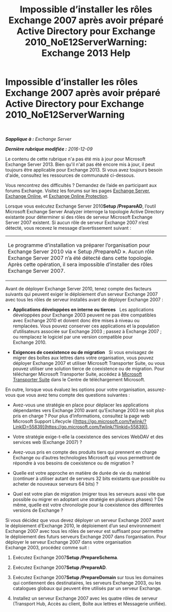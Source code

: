 ﻿---
title: 'Impossible d’installer les rôles Exchange 2007 après avoir préparé Active Directory pour Exchange 2010_NoE12ServerWarning: Exchange 2013 Help'
TOCTitle: Impossible d’installer les rôles Exchange 2007 après avoir préparé Active Directory pour Exchange 2010_NoE12ServerWarning
ms:assetid: 4e579f69-0de9-421c-ba31-4e63a25e6a45
ms:mtpsurl: https://technet.microsoft.com/fr-fr/library/ms.exch.setupreadiness.noe12serverwarning(v=EXCHG.150)
ms:contentKeyID: 50478157
ms.date: 04/24/2018
mtps_version: v=EXCHG.150
ms.translationtype: HT
---

# Impossible d’installer les rôles Exchange 2007 après avoir préparé Active Directory pour Exchange 2010\_NoE12ServerWarning

 

_**Sapplique à :** Exchange Server_

_**Dernière rubrique modifiée :** 2016-12-09_

Le contenu de cette rubrique n'a pas été mis à jour pour Microsoft Exchange Server 2013. Bien qu'il n'ait pas été encore mis à jour, il peut toujours être applicable pour Exchange 2013. Si vous avez toujours besoin d'aide, consultez les ressources de communauté ci-dessous.

Vous rencontrez des difficultés ? Demandez de l’aide en participant aux forums Exchange. Visitez les forums sur les pages [Exchange Server](https://go.microsoft.com/fwlink/p/?linkid=60612), [Exchange Online](https://go.microsoft.com/fwlink/p/?linkid=267542), et [Exchange Online Protection](https://go.microsoft.com/fwlink/p/?linkid=285351).

Lorsque vous exécutez Exchange Server 2010**Setup /PrepareAD**, l’outil Microsoft Exchange Server Analyzer interroge la topologie Active Directory existante pour déterminer si des rôles de serveur Microsoft Exchange Server 2007 existent. Si aucun rôle de serveur Exchange 2007 n’est détecté, vous recevez le message d’avertissement suivant :


<table>
<colgroup>
<col style="width: 100%" />
</colgroup>
<tbody>
<tr class="odd">
<td><p>Le programme d’installation va préparer l’organisation pour Exchange Server 2010 via « Setup /PrepareAD ». Aucun rôle Exchange Server 2007 n’a été détecté dans cette topologie. Après cette opération, il sera impossible d’installer des rôles Exchange Server 2007.</p></td>
</tr>
</tbody>
</table>


Avant de déployer Exchange Server 2010, tenez compte des facteurs suivants qui peuvent exiger le déploiement d’un serveur Exchange 2007 avec tous les rôles de serveur installés avant de déployer Exchange 2007 :

  - **Applications développées en interne ou tierces**   Les applications développées pour Exchange 2003 peuvent ne pas être compatibles avec Exchange 2010 et doivent donc être mises à niveau ou remplacées. Vous pouvez conserver ces applications et la population d’utilisateurs associée sur Exchange 2003 ; passez à Exchange 2007 ; ou remplacez le logiciel par une version compatible pour Exchange 2010.

  - **Exigences de coexistence ou de migration**   Si vous envisagez de migrer des boîtes aux lettres dans votre organisation, vous pouvez déployer Exchange 2007 et utiliser Microsoft Transporter Suite, ou vous pouvez utiliser une solution tierce de coexistence ou de migration. Pour télécharger Microsoft Transporter Suite, accédez à [Microsoft Transporter Suite](http://go.microsoft.com/fwlink/?linkid=82688) dans le Centre de téléchargement Microsoft.

En outre, lorsque vous évaluez les options pour votre organisation, assurez-vous que vous avez tenu compte des questions suivantes :

  - Avez-vous une stratégie en place pour déplacer les applications dépendantes vers Exchange 2010 avant qu’Exchange 2003 ne soit plus pris en charge ? Pour plus d’informations, consultez la page web Microsoft Support Lifecycle ([https://go.microsoft.com/fwlink/?LinkID=55839](https://go.microsoft.com/fwlink/?linkid=55839)).

  - Votre stratégie exige-t-elle la coexistence des services WebDAV et des services web (Exchange 2007) ?

  - Avez-vous pris en compte des produits tiers qui prennent en charge Exchange ou d’autres technologies Microsoft qui vous permettront de répondre à vos besoins de coexistence ou de migration ?

  - Quelle est votre approche en matière de durée de vie du matériel (continuer à utiliser autant de serveurs 32 bits existants que possible ou acheter de nouveaux serveurs 64 bits) ?

  - Quel est votre plan de migration (migrer tous les serveurs aussi vite que possible ou migrer en adoptant une stratégie en plusieurs phases) ? De même, quelle est votre chronologie pour la coexistence des différentes versions de Exchange ?

Si vous décidez que vous devez déployer un serveur Exchange 2007 avant le déploiement d’Exchange 2010, le déploiement d’un seul environnement Exchange 2007 avec tous les rôles de serveur est suffisant pour permettre le déploiement des futurs serveurs Exchange 2007 dans l’organisation. Pour déployer le serveur Exchange 2007 dans votre organisation Exchange 2003, procédez comme suit :

1.  Exécutez Exchange 2007**Setup /PrepareSchema**.

2.  Exécutez Exchange 2007**Setup /PrepareAD**.

3.  Exécutez Exchange 2007**Setup /PrepareDomain** sur tous les domaines qui contiennent des destinataires, les serveurs Exchange 2003, ou les catalogues globaux qui peuvent être utilisés par un serveur Exchange.

4.  Installez un serveur Exchange 2007 avec les quatre rôles de serveur (Transport Hub, Accès au client, Boîte aux lettres et Messagerie unifiée).

